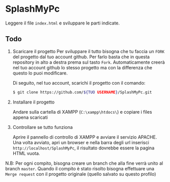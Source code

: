 # SplashMyPc

Leggere il file `index.html` e sviluppare le parti indicate.

## Todo

1. Scaricare il progetto
   Per sviluppare il tutto bisogna che tu faccia un `FORK` del progetto dal tuo account github. Per farlo basta che in questa repository in alto a destra prema sul tasto `Fork`. Automaticamente creerà nel tuo account github lo stesso progetto ma con la differenza che questo lo puoi modificare. 

   Di seguito, nel tuo account, scarichi il progetto con il comando:

   ```bash
   $ git clone https://github.com/${TUO USERNAME}/SplashMyPc.git
   ```

2. Installare il progetto

   Andare sulla cartella di XAMPP (`C:\xampp\htdocs\`) e copiare i files appena scaricati

3. Controllare se tutto funziona

   Aprire il pannello di controllo di XAMPP e avviare il servizio APACHE. Una volta avviato, apri un browser e nella barra degli url inserisci `http://localhost/SplashMyPc`, il risultato dovrebbe essere la pagina HTML vuota.



N.B: Per ogni compito, bisogna creare un branch che alla fine verrà unito al branch `master`. Quando il compito è stato risolto bisogna effettuare una `Merge request` con il progetto originale (quello salvato su questo profilo)
